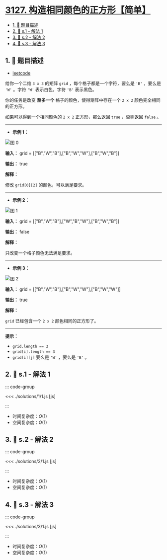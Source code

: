 # [3127. 构造相同颜色的正方形【简单】](https://github.com/tnotesjs/TNotes.leetcode/tree/main/notes/3127.%20%E6%9E%84%E9%80%A0%E7%9B%B8%E5%90%8C%E9%A2%9C%E8%89%B2%E7%9A%84%E6%AD%A3%E6%96%B9%E5%BD%A2%E3%80%90%E7%AE%80%E5%8D%95%E3%80%91)

<!-- region:toc -->

- [1. 📝 题目描述](#1--题目描述)
- [2. 🎯 s.1 - 解法 1](#2--s1---解法-1)
- [3. 🎯 s.2 - 解法 2](#3--s2---解法-2)
- [4. 🎯 s.3 - 解法 3](#4--s3---解法-3)

<!-- endregion:toc -->

## 1. 📝 题目描述

- [leetcode](https://leetcode.cn/problems/make-a-square-with-the-same-color/)

给你一个二维 `3 x 3` 的矩阵 `grid` ，每个格子都是一个字符，要么是 `'B'` ，要么是 `'W'` 。字符 `'W'` 表示白色，字符 `'B'` 表示黑色。

你的任务是改变 **至多一个** 格子的颜色，使得矩阵中存在一个 `2 x 2` 颜色完全相同的正方形。

如果可以得到一个相同颜色的 `2 x 2` 正方形，那么返回 `true` ，否则返回 `false` 。

---

- **示例 1：**

![图 0](https://cdn.jsdelivr.net/gh/tnotesjs/imgs@main/2025-09-29-07-47-58.png)

**输入：** grid = [["B","W","B"],["B","W","W"],["B","W","B"]]

**输出：** true

**解释：**

修改 `grid[0][2]` 的颜色，可以满足要求。

---

- **示例 2：**

![图 1](https://cdn.jsdelivr.net/gh/tnotesjs/imgs@main/2025-09-29-07-48-15.png)

**输入：** grid = [["B","W","B"],["W","B","W"],["B","W","B"]]

**输出：** false

**解释：**

只改变一个格子颜色无法满足要求。

---

- **示例 3：**

![图 2](https://cdn.jsdelivr.net/gh/tnotesjs/imgs@main/2025-09-29-07-48-33.png)

**输入：** grid = [["B","W","B"],["B","W","W"],["B","W","W"]]

**输出：** true

**解释：**

`grid` 已经包含一个 `2 x 2` 颜色相同的正方形了。

---

**提示：**

- `grid.length == 3`
- `grid[i].length == 3`
- `grid[i][j]` 要么是 `'W'` ，要么是 `'B'` 。

## 2. 🎯 s.1 - 解法 1

::: code-group

<<< ./solutions/1/1.js [js]

:::

- 时间复杂度：$O(1)$
- 空间复杂度：$O(1)$

## 3. 🎯 s.2 - 解法 2

::: code-group

<<< ./solutions/2/1.js [js]

:::

- 时间复杂度：$O(1)$
- 空间复杂度：$O(1)$

## 4. 🎯 s.3 - 解法 3

::: code-group

<<< ./solutions/3/1.js [js]

:::

- 时间复杂度：$O(1)$
- 空间复杂度：$O(1)$
